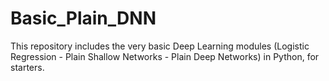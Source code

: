 # Basic_Plain_DNN
This repository includes the very basic Deep Learning modules (Logistic Regression - Plain Shallow Networks - Plain Deep Networks) in Python, for starters.
